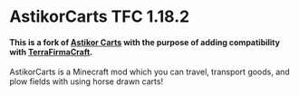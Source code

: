 # AstikorCarts TFC 1.18.2

#### This is a fork of [Astikor Carts](https://github.com/issork/astikor-carts/tree/1.18.2) with the purpose of adding compatibility with [TerraFirmaCraft](https://github.com/TerraFirmaCraft/TerraFirmaCraft).

AstikorCarts is a Minecraft mod which you can travel, transport goods, and plow fields with using horse drawn carts!

